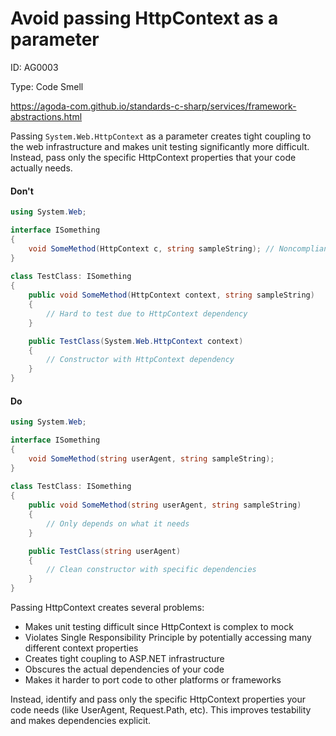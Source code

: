 ﻿# Avoid passing HttpContext as a parameter

ID: AG0003

Type: Code Smell

https://agoda-com.github.io/standards-c-sharp/services/framework-abstractions.html

Passing `System.Web.HttpContext` as a parameter creates tight coupling to the web infrastructure and makes unit testing significantly more difficult. Instead, pass only the specific HttpContext properties that your code actually needs.

#### Don't

```csharp
using System.Web;

interface ISomething 
{
    void SomeMethod(HttpContext c, string sampleString); // Noncompliant
}
            
class TestClass: ISomething 
{
    public void SomeMethod(HttpContext context, string sampleString) 
    {
        // Hard to test due to HttpContext dependency
    }

    public TestClass(System.Web.HttpContext context) 
    {
        // Constructor with HttpContext dependency
    }
}
```

#### Do

```csharp
using System.Web;

interface ISomething 
{
    void SomeMethod(string userAgent, string sampleString);
}
            
class TestClass: ISomething 
{
    public void SomeMethod(string userAgent, string sampleString) 
    {
        // Only depends on what it needs
    }

    public TestClass(string userAgent) 
    {
        // Clean constructor with specific dependencies
    }
}
```

Passing HttpContext creates several problems:

- Makes unit testing difficult since HttpContext is complex to mock
- Violates Single Responsibility Principle by potentially accessing many different context properties
- Creates tight coupling to ASP.NET infrastructure
- Obscures the actual dependencies of your code
- Makes it harder to port code to other platforms or frameworks

Instead, identify and pass only the specific HttpContext properties your code needs (like UserAgent, Request.Path, etc). This improves testability and makes dependencies explicit.
